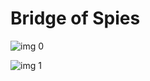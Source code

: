 # Bridge of Spies

![img 0](https://i.imgur.com/GYzlBnI.jpg)

![img 1](https://i.imgur.com/HqypPC6.png)

